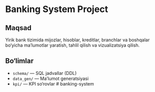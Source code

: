 # Banking System Project

## Maqsad
Yirik bank tizimida mijozlar, hisoblar, kreditlar, branchlar va boshqalar bo‘yicha ma’lumotlar yaratish, tahlil qilish va vizualizatsiya qilish.

## Bo‘limlar
- `schema/` — SQL jadvallar (DDL)
- `data_gen/` — Ma’lumot generatsiyasi
- `kpi/` — KPI so‘rovlar
#   b a n k i n g - s y s t e m  
 